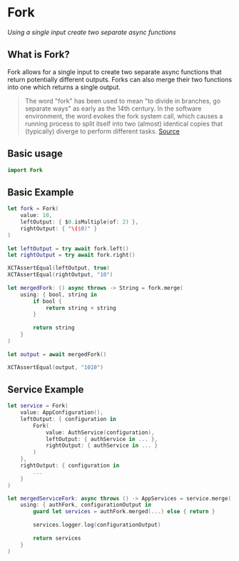 # Fork

*Using a single input create two separate async functions*

## What is Fork?

Fork allows for a single input to create two separate async functions that return potentially different outputs. Forks can also merge their two functions into one which returns a single output.

> The word "fork" has been used to mean "to divide in branches, go separate ways" as early as the 14th century. In the software environment, the word evokes the fork system call, which causes a running process to split itself into two (almost) identical copies that (typically) diverge to perform different tasks.
[Source](https://en.wikipedia.org/wiki/Fork_(software_development)#Etymology)

## Basic usage

```swift
import Fork
```

## Basic Example

```swift
let fork = Fork(
    value: 10,
    leftOutput: { $0.isMultiple(of: 2) },
    rightOutput: { "\($0)" }
)
        
let leftOutput = try await fork.left()
let rightOutput = try await fork.right()

XCTAssertEqual(leftOutput, true)
XCTAssertEqual(rightOutput, "10")
        
let mergedFork: () async throws -> String = fork.merge(
    using: { bool, string in
        if bool {
            return string + string
        }
            
        return string
    }
)
        
let output = await mergedFork()

XCTAssertEqual(output, "1010")
```

## Service Example

```swift
let service = Fork(
    value: AppConfiguration(),
    leftOutput: { configuration in
        Fork(
            value: AuthService(configuration),
            leftOutput: { authService in ... },
            rightOutput: { authService in ... }
        )
    },
    rightOutput: { configuration in
        ...
    }
)

let mergedServiceFork: async throws () -> AppServices = service.merge(
    using: { authFork, configurationOutput in
        guard let services = authFork.merged(...) else { return }
            
        services.logger.log(configurationOutput)
            
        return services
    }
)
```
